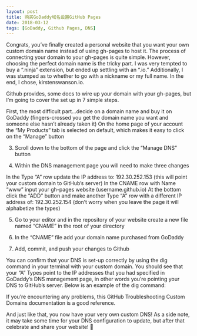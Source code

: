 ```yaml
---
layout: post
title: 购买GoDaddy域名设置GitHub Pages
date: 2018-03-12
tags: [GoDaddy, Github Pages, DNS]
---
```


Congrats, you’ve finally created a personal website that you want your own custom domain name instead of using gh-pages to host it. The process of connecting your domain to your gh-pages is quite simple. However, choosing the perfect domain name is the tricky part. I was very tempted to buy a “.ninja” extension, but ended up settling with an “.io.” Additionally, I was stumped as to whether to go with a nickname or my full name. In the end, I chose, kirstenswanson.io.

Github provides, some docs to wire up your domain with your gh-pages, but I’m going to cover the set up in 7 simple steps.

First, the most difficult part…decide on a domain name and buy it on GoDaddy (fingers-crossed you get the domain name you want and someone else hasn’t already taken it)
On the home page of your account the “My Products” tab is selected on default, which makes it easy to click on the “Manage” button

3. Scroll down to the bottom of the page and click the “Manage DNS” button


4. Within the DNS management page you will need to make three changes

In the Type “A” row update the IP address to: 192.30.252.153
(this will point your custom domain to GitHub’s server)
In the CNAME row with Name “www” input your gh-pages website (username.github.io)
At the bottom click the “ADD” button and make another Type “A” row with a different IP address of: 192.30.252.154
(don’t worry when you leave the page it will alphabetize the types)

5. Go to your editor and in the repository of your website create a new file named “CNAME” in the root of your directory


6. In the “CNAME” file add your domain name purchased from GoDaddy

7. Add, commit, and push your changes to Github

You can confirm that your DNS is set-up correctly by using the dig command in your terminal with your custom domain. You should see that your “A” Types point to the IP addresses that you had specified in GoDaddy’s DNS management page, in other words you’re pointing your DNS to GitHub’s server. Below is an example of the dig command:



If you’re encountering any problems, this GitHub Troubleshooting Custom Domains documentation is a good reference.

And just like that, you now have your very own custom DNS! As a side note, it may take some time for your DNS configuration to update, but after that celebrate and share your website! 🎉

